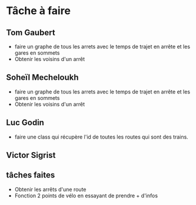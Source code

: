 # Tâche à faire

## Tom Gaubert

- faire un graphe de tous les arrets avec le temps de trajet en arrête et les gares en sommets
- Obtenir les voisins d'un arrêt

## Soheïl Mecheloukh

- faire un graphe de tous les arrets avec le temps de trajet en arrête et les gares en sommets
- Obtenir les voisins d'un arrêt

## Luc Godin

- faire une class qui récupère l'id de toutes les routes qui sont des trains.

## Victor Sigrist

## tâches faites

- Obtenir les arrêts d'une route
- Fonction 2 points de vélo en essayant de prendre + d'infos